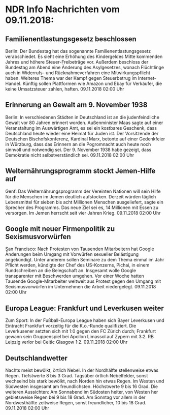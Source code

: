 # NDR Info Nachrichten vom 09.11.2018:


## Familienentlastungsgesetz beschlossen
Berlin: Der Bundestag hat das sogenannte Familienentlastungsgesetz verabschiedet. Es sieht eine Erhöhung des Kindergeldes Mitte kommenden Jahres und höhere Steuer-Freibeträge vor. Außerdem beschloss der Bundestag am Abend eine Änderung des Asylgesetzes, wonach Flüchtlinge auch in Widerrufs- und Rücknahmeverfahren eine Mitwirkungspflicht haben. Weiteres Thema war der Kampf gegen Steuerbetrug im Internet-Handel. Künftig sollen Plattformen wie Amazon und Ebay für Verkäufer, die keine Umsatzsteuer zahlen, haften. 09.11.2018 02:00 Uhr 

## Erinnerung an Gewalt am 9. November 1938
Berlin: In verschiedenen Städten in Deutschland ist an die judenfeindliche Gewalt vor 80 Jahren erinnert worden. Außenminister Maas sagte auf einer Veranstaltung im Auswärtigen Amt, es sei ein kostbares Geschenk, dass Deutschland heute wieder eine Heimat für Juden ist. Der Vorsitzende der Deutschen Bischofskonferenz, Kardinal Marx, betonte auf einer Gedenkfeier in Würzburg, dass das Erinnern an die Pogromnacht auch heute noch sinnvoll und notwendig sei. Der 9. November 1938 habe gezeigt, dass Demokratie nicht selbstverständlich sei. 09.11.2018 02:00 Uhr 

## Welternährungsprogramm stockt Jemen-Hilfe auf
Genf: Das Welternährungsprogramm der Vereinten Nationen will sein Hilfe für die Menschen im Jemen deutlich aufstocken. Derzeit würden täglich Lebensmittel für sieben bis acht Millionen Menschen ausgeliefert, sagte ein Sprecher des Programms. Das neue Ziel sei es, 14 Millionen mit Essen zu versorgen. Im Jemen herrscht seit vier Jahren Krieg. 09.11.2018 02:00 Uhr 

## Google mit neuer Firmenpolitik zu Sexismusvorwürfen
San Francisco: Nach Protesten von Tausenden Mitarbeitern hat Google Änderungen beim Umgang mit Vorwürfen sexueller Belästigung angekündigt. Unter anderem sollen Seminare zu dem Thema einmal im Jahr Pflicht werden, kündigte der Chef des US-Konzerns, Pichai, in einem Rundschreiben an die Belegschaft an. Insgesamt wolle Google transparenter mit Beschwerden umgehen. Vor einer Woche hatten Tausende Google-Mitarbeiter weltweit aus Protest gegen den Umgang mit Sexismusvorwürfen im Unternehmen die Arbeit niedergelegt. 09.11.2018 02:00 Uhr 

## Europa League: Frankfurt und Leverkusen weiter
Zum Sport: In der Fußball-Europa League haben sich Bayer Leverkusen und Eintracht Frankfurt vorzeitig für die K.o.-Runde qualifiziert. Die Leverkusener setzten sich mit 1:0 gegen den FC Zürich durch; Frankfurt gewann sein Gruppenspiel bei Apollon Limassol auf Zypern mit 3:2. RB Leipzig verlor bei Celtic Glasgow 1:2. 09.11.2018 02:00 Uhr 

## Deutschlandwetter
Nachts meist bewölkt, örtlich Nebel. In der Nordhälfte stellenweise etwas Regen. Tiefstwerte 8 bis 3 Grad. Tagsüber örtlich Nebelfelder, sonst wechselnd bis stark bewölkt, nach Norden hin etwas Regen. Im Westen und Südwesten insgesamt am freundlichsten. Höchstwerte 9 bis 16 Grad. Die weiteren Aussichten: Am Sonnabend im Südosten heiter, von Westen her gebietsweise Regen bei 9 bis 18 Grad. Am Sonntag vor allem in der Nordwesthälfte zeitweise Regen, sonst freundlicher, 10 bis 18 Grad. 09.11.2018 02:00 Uhr 
